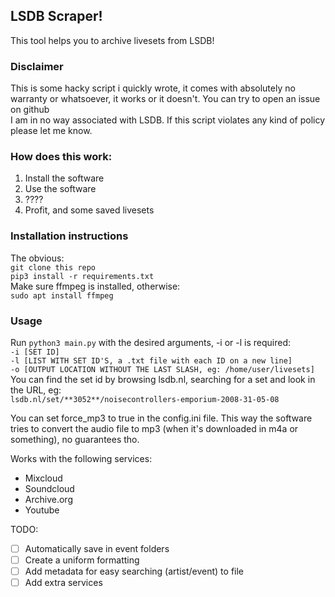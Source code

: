 ## **LSDB Scraper!**
This tool helps you to archive livesets from LSDB!

### **Disclaimer**
This is some hacky script i quickly wrote, it comes with absolutely no warranty or whatsoever, it works or it doesn't.
You can try to open an issue on github   
I am in no way associated with LSDB. If this script violates any kind of policy please let me know.
  

### **How does this work:**
1. Install the software
2. Use the software
3. ????
4. Profit, and some saved livesets

### **Installation instructions**
The obvious:  
`git clone this repo`  
`pip3 install -r requirements.txt`  
Make sure ffmpeg is installed, otherwise:  
`sudo apt install ffmpeg`

### **Usage**  
Run `python3 main.py` with the desired arguments, -i or -l is required:  
`-i [SET ID]`  
`-l [LIST WITH SET ID'S, a .txt file with each ID on a new line]`  
`-o [OUTPUT LOCATION WITHOUT THE LAST SLASH, eg: /home/user/livesets]`  
You can find the set id by browsing lsdb.nl, searching for a set and look in the URL, eg:  
`lsdb.nl/set/**3052**/noisecontrollers-emporium-2008-31-05-08`

You can set force_mp3 to true in the config.ini file. This way the software tries to convert the audio file to mp3 (when it's downloaded in m4a or something), no guarantees tho.

Works with the following services:
- Mixcloud
- Soundcloud
- Archive.org
- Youtube

TODO:   
- [ ]  Automatically save in event folders  
- [ ] Create a uniform formatting  
- [ ]  Add metadata for easy searching (artist/event) to file  
- [ ] Add extra services  